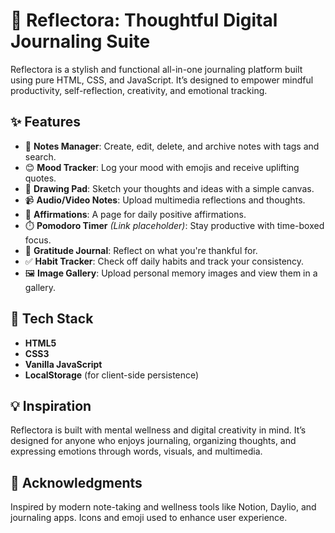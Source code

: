 # 🌌 Reflectora: Thoughtful Digital Journaling Suite

Reflectora is a stylish and functional all-in-one journaling platform built using pure HTML, CSS, and JavaScript. It’s designed to empower mindful productivity, self-reflection, creativity, and emotional tracking.

## ✨ Features

- 📝 **Notes Manager**: Create, edit, delete, and archive notes with tags and search.
- 😊 **Mood Tracker**: Log your mood with emojis and receive uplifting quotes.
- 🎨 **Drawing Pad**: Sketch your thoughts and ideas with a simple canvas.
- 📹 **Audio/Video Notes**: Upload multimedia reflections and thoughts.
- 💬 **Affirmations**: A page for daily positive affirmations.
- ⏱️ **Pomodoro Timer** *(Link placeholder)*: Stay productive with time-boxed focus.
- 🙏 **Gratitude Journal**: Reflect on what you're thankful for.
- ✅ **Habit Tracker**: Check off daily habits and track your consistency.
- 🖼️ **Image Gallery**: Upload personal memory images and view them in a gallery.

## 📁 Tech Stack

- **HTML5**
- **CSS3**
- **Vanilla JavaScript**
- **LocalStorage** (for client-side persistence)

## 💡 Inspiration
Reflectora is built with mental wellness and digital creativity in mind. It’s designed for anyone who enjoys journaling, organizing thoughts, and expressing emotions through words, visuals, and multimedia.

## 🙌 Acknowledgments

Inspired by modern note-taking and wellness tools like Notion, Daylio, and journaling apps.
Icons and emoji used to enhance user experience.
